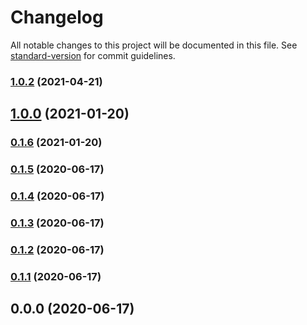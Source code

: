 # Changelog

All notable changes to this project will be documented in this file. See [standard-version](https://github.com/conventional-changelog/standard-version) for commit guidelines.

### [1.0.2](https://github.com/dezmound/catchee/compare/v1.0.1...v1.0.2) (2021-04-21)

## [1.0.0](https://github.com/dezmound/catchee/compare/v0.1.6...v1.0.0) (2021-01-20)

### [0.1.6](https://github.com/dezmound/catchee/compare/v0.1.5...v0.1.6) (2021-01-20)

### [0.1.5](https://github.com/dezmound/catchee/compare/v0.1.4...v0.1.5) (2020-06-17)

### [0.1.4](https://github.com/dezmound/catchee/compare/v0.1.3...v0.1.4) (2020-06-17)

### [0.1.3](https://github.com/dezmound/catchee/compare/v0.1.2...v0.1.3) (2020-06-17)

### [0.1.2](https://github.com/dezmound/catchee/compare/v0.1.1...v0.1.2) (2020-06-17)

### [0.1.1](https://github.com/dezmound/catchee/compare/v0.1.0...v0.1.1) (2020-06-17)

## 0.0.0 (2020-06-17)
